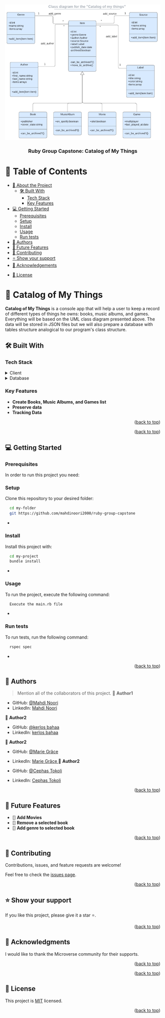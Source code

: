 <a name="readme-top"></a>

<div align="center">
  <!-- You are encouraged to replace this logo with your own! Otherwise you can also remove it. -->
  <img src="diagram.png" alt="logo"/>
  <br/>

  <h3><b>Ruby Group Capstone: Catalog of My Things</b></h3>

</div>

<!-- TABLE OF CONTENTS -->

# 📗 Table of Contents

- [📖 About the Project](#about-project)
  - [🛠 Built With](#built-with)
    - [Tech Stack](#tech-stack)
    - [Key Features](#key-features)
    <!-- - [🚀 Live Demo](#live-demo) -->
- [💻 Getting Started](#getting-started)
  - [Prerequisites](#prerequisites)
  - [Setup](#setup)
  - [Install](#install)
  - [Usage](#usage)
  - [Run tests](#run-tests)
  <!-- - [Deployment](#deployment) -->
- [👥 Authors](#authors)
- [🔭 Future Features](#future-features)
- [🤝 Contributing](#contributing)
- [⭐️ Show your support](#support)
- [🙏 Acknowledgements](#acknowledgements)
<!-- - [❓ FAQ (OPTIONAL)](#faq) -->
- [📝 License](#license)

<!-- PROJECT DESCRIPTION -->

# 📖 Catalog of My Things <a name="about-project"></a>

**Catalog of My Things** is a console app that will help a user to keep a record of different types of things he owns: books, music albums, and games. Everything will be based on the UML class diagram presented above. The data will be stored in JSON files but we will also prepare a database with tables structure analogical to our program's class structure.

## 🛠 Built With <a name="built-with"></a>

### Tech Stack <a name="tech-stack"></a>

<details>
  <summary>Client</summary>
  <ul>
    <li><a href="https://www.ruby-lang.org/en/documentation/">Ruby</a></li>
    <li><a href="https://rspec.info//">Rspec</a></li>
  </ul>
</details>

<!-- <details>
  <summary>Server</summary>
  <ul>
    <li><a href="https://expressjs.com/">Express.js</a></li>
  </ul>
</details> -->

<details>
<summary>Database</summary>
  <ul>
    <li><a href="https://www.postgresql.org/">PostgreSQL</a></li>
  </ul>
</details>

<!-- Features -->

### Key Features <a name="key-features"></a>

- **Create Books, Music Albums, and Games list**
- **Preserve data**
- **Tracking Data**

<p align="right">(<a href="#readme-top">back to top</a>)</p>

<!-- LIVE DEMO -->

<!-- ## 🚀 Live Demo <a name="live-demo"></a> -->

<!-- > Add a link to your deployed project. -->

<!-- - [Live Demo Link](https://google.com) -->

<p align="right">(<a href="#readme-top">back to top</a>)</p>

<!-- GETTING STARTED -->

## 💻 Getting Started <a name="getting-started"></a>

<!-- > Describe how a new developer could make use of your project.
To get a local copy up and running, follow these steps. -->

### Prerequisites

In order to run this project you need:

<!--
Example command:
```sh
 gem install rails
```
 -->

### Setup

Clone this repository to your desired folder:

```sh
  cd my-folder
  git https://github.com/mahdinoori2000/ruby-group-capstone
```

-

### Install

Install this project with:

```sh
  cd my-project
  bundle install
```

-

### Usage

To run the project, execute the following command:

```sh
  Execute the main.rb file
```

-

### Run tests

To run tests, run the following command:

```sh
  rspec spec
```

-

<!-- ### Deployment -->

<!-- You can deploy this project using: -->

<!--
Example:
```sh
```
 -->

<p align="right">(<a href="#readme-top">back to top</a>)</p>

<!-- AUTHORS -->

## 👥 Authors <a name="authors"></a>

> Mention all of the collaborators of this project.
> 👤 **Author1**

- GitHub: [@Mahdi Noori ](https://github.com/mahdinoori2000)
- LinkedIn: [Mahdi Noori ]()

👤 **Author2**

- GitHub: [@kerlos bahaa](https://github.com/kerlos-bahaa)
- LinkedIn: [kerlos bahaa](https://www.linkedin.com/in/kerlos-bahaa-457a8925a/)

👤 **Author2**

- GitHub: [@Marie Grâce ](https://github.com/mariegrace31)
- LinkedIn: [Marie Grâce ](https://www.linkedin.com/in/marie-gr%C3%A2ce-bahati/)
  👤 **Author2**

- GitHub: [@Cephas Tokoli](https://github.com/ctokoli)
- LinkedIn: [Cephas Tokoli](https://www.linkedin.com/in/ctokoli/)

<p align="right">(<a href="#readme-top">back to top</a>)</p>

<!-- FUTURE FEATURES -->

## 🔭 Future Features <a name="future-features"></a>

- [] **Add Movies**
- [] **Remove a selected book**
- [] **Add genre to selected book**

<p align="right">(<a href="#readme-top">back to top</a>)</p>

<!-- CONTRIBUTING -->

## 🤝 Contributing <a name="contributing"></a>

Contributions, issues, and feature requests are welcome!

Feel free to check the [issues page](https://github.com/rivasbolinga/my-things/issues).

<p align="right">(<a href="#readme-top">back to top</a>)</p>

<!-- SUPPORT -->

## ⭐️ Show your support <a name="support"></a>

If you like this project, please give it a star ⭐️.

<p align="right">(<a href="#readme-top">back to top</a>)</p>

<!-- ACKNOWLEDGEMENTS -->

## 🙏 Acknowledgments <a name="acknowledgements"></a>

I would like to thank the Microverse community for their supports.

<p align="right">(<a href="#readme-top">back to top</a>)</p>

<!-- FAQ (optional) -->

<!-- ## ❓ FAQ (OPTIONAL) <a name="faq"></a>
> Add at least 2 questions new developers would ask when they decide to use your project.
- **[Question_1]**
  - [Answer_1]
- **[Question_2]**
  - [Answer_2] -->

<p align="right">(<a href="#readme-top">back to top</a>)</p>

<!-- LICENSE -->

## 📝 License <a name="license"></a>

This project is [MIT](https://choosealicense.com/licenses/mit/) licensed.

<p align="right">(<a href="#readme-top">back to top</a>)</p>
